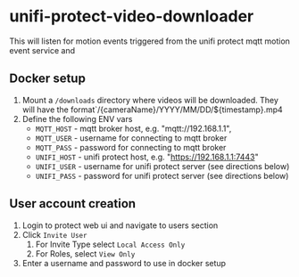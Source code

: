 # unifi-protect-video-downloader

This will listen for motion events triggered from the unifi protect mqtt motion event service and 

## Docker setup

1. Mount a `/downloads` directory where videos will be downloaded. They will have the format`/{cameraName}/YYYY/MM/DD/${timestamp}.mp4
2. Define the following ENV vars
   * `MQTT_HOST` - mqtt broker host, e.g. "mqtt://192.168.1.1",
   * `MQTT_USER` - username for connecting to mqtt broker
   * `MQTT_PASS` - password for connecting to mqtt broker
   * `UNIFI_HOST` - unifi protect host, e.g. "https://192.168.1.1:7443"
   * `UNIFI_USER` - username for unifi protect server (see directions below)
   * `UNIFI_PASS` - password for unifi protect server (see directions below)

## User account creation

1. Login to protect web ui and navigate to users section
2. Click `Invite User`
   1. For Invite Type select `Local Access Only`
   2. For Roles, select `View Only`
3. Enter a username and password to use in docker setup